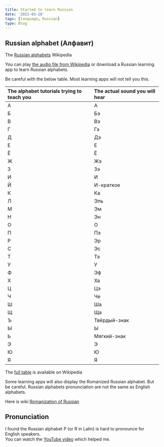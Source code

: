 ```yaml
---
title: Started to learn Russian
date: '2021-03-28'
tags: [language, Russian]
type: Blog
---
```


## Russian alphabet (Алфавит)

The [Russian alphabets](https://en.wikipedia.org/wiki/Russian_alphabet) Wikipedia

You can play [the audio file from Wikipedia](https://en.wikipedia.org/wiki/File:Russian_alphabet.ogg) or download a Russian learning app to learn Russian alphabets.

Be careful with the below table. Most learning apps will not tell you this.

| The alphabet tutorials trying to teach you | The actual sound you will hear |
| :--- | :--- |
| А | А |
| Б | Бэ |
| В | Вэ |
| Г | Гэ |
| Д | Дэ |
| Е | Е |
| Ё | Ё |
| Ж | Жэ |
| З | Зэ |
| И | И |
| Й | И-краткое |
| К | Ка |
| Л | Эль |
| М | Эм |
| Н | Эн |
| О | О |
| П | Пэ |
| Р | Эр |
| С | Эс |
| Т | Тэ |
| У | У |
| Ф | Эф |
| Х | Ха |
| Ц | Цэ |
| Ч | Че |
| Ш | Ша |
| Щ | Ща |
| Ъ | Твёрдый-знак |
| Ы | Ы |
| Ь | Мягкий-знак |
| Э | Э |
| Ю | Ю |
| Я | Я |

The [full table](https://en.wikipedia.org/wiki/Russian_alphabet) is available on Wikipedia

Some learning apps will also display the Romanized Russian alphabet. But be careful. Russian alphabets pronunciation are not the same as English alphabets.

Here is wiki [Romanization of Russian](https://en.wikipedia.org/wiki/Romanization_of_Russian)

## Pronunciation

I found the Russian alphabet Р (or R in Latin) is hard to pronounce for English speakers.  
You can watch the [YouTube video](https://youtu.be/5F7NEsIsJ8s) which helped me.

